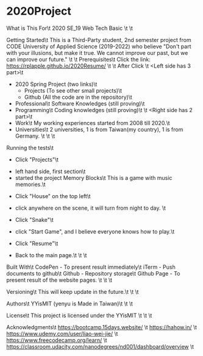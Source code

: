 # 2020Project
What is This For\t
2020 SE_19 Web Tech Basic \t
\t

Getting Started\t
This is a Third-Party student, 2nd semester project from CODE University of Applied Science (2019-2022) who believe "Don't part with your illusions, but make it true. We cannot improve our past, but we can improve our future."
\t
\t
Prerequisites\t
Click the link: https://rplapple.github.io/2020Resume/
\t
\t
After Click \t
<Left side has 3 part>\t
- 2020 Spring Project (two links)\t
  * Projects (To see other small projects)\t
  * Github (All the code are in the repository)\t
- Professional\t
  Software Knowledges (still proving)\t
- Programming\t
  Coding knowledges (still proving)\t
\t
<Right side has 2 part>\t
- Work\t
  My working experiences started from 2008 till 2020.\t
- Universities\t
  2 universities, 1 is from Taiwan(my country), 1 is from Germany. \t
\t
\t

Running the tests\t
* Click "Projects"\t
- left hand side, first section\t
- started the project Memory Blocks\t
  This is a game with music memories.\t
* Click "House" on the top left\t
- click anywhere on the scene, it will turn from night to day. \t
* Click "Snake"\t
- click "Start Game", and I believe everyone knows how to play.\t
* Click "Resume"\t
- Back to the main page.\t
\t
\t

Built With\t
CodePen - To present result immediately\t 
iTerm   - Push documents to github\t
Github  - Repository storage\t
Github Page - To present result of the website pages. \t
\t
\t

Versioning\t
This will keep update in the future.\t
\t
\t

Authors\t
YYisMIT (yenyu is Made in Taiwan)\t
\t
\t

License\t
This project is licensed under the YYisMIT \t
\t
\t

Acknowledgments\t
https://bootcamp.15days.website/ \t
https://hahow.in/ \t
https://www.udemy.com/user/liao-wei-jie/ \t
https://www.freecodecamp.org/learn/ \t
https://classroom.udacity.com/nanodegrees/nd001/dashboard/overview  \t